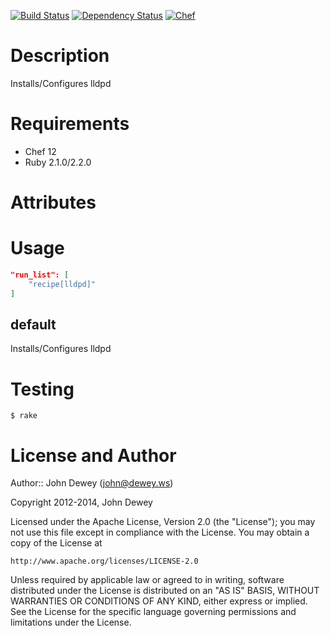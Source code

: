 [![Build Status](http://img.shields.io/travis/retr0h/cookbook-lldpd.svg?style=flat-square)](https://travis-ci.org/retr0h/cookbook-lldpd)
[![Dependency Status](http://img.shields.io/gemnasium/retr0h/cookbook-lldpd.svg?style=flat-square)](https://gemnasium.com/retr0h/cookbook-lldpd)
[![Chef](http://img.shields.io/cookbook/v/lldpd.svg?style=flat-square)](https://supermarket.getchef.com/cookbooks/lldpd)

Description
===========

Installs/Configures lldpd

Requirements
============

* Chef 12
* Ruby 2.1.0/2.2.0

Attributes
==========

Usage
=====

```json
"run_list": [
    "recipe[lldpd]"
]
```

default
-------

Installs/Configures lldpd

Testing
=======

    $ rake

License and Author
==================

Author:: John Dewey (<john@dewey.ws>)

Copyright 2012-2014, John Dewey

Licensed under the Apache License, Version 2.0 (the "License");
you may not use this file except in compliance with the License.
You may obtain a copy of the License at

    http://www.apache.org/licenses/LICENSE-2.0

Unless required by applicable law or agreed to in writing, software
distributed under the License is distributed on an "AS IS" BASIS,
WITHOUT WARRANTIES OR CONDITIONS OF ANY KIND, either express or implied.
See the License for the specific language governing permissions and
limitations under the License.
